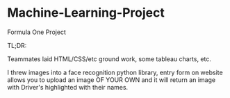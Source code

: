 # Machine-Learning-Project

Formula One Project

TL;DR:

Teammates laid HTML/CSS/etc ground work, some tableau charts, etc.


I threw images into a face recognition python library, entry form on website allows you to upload an image OF YOUR OWN and it will return an image with Driver's highlighted with their names.
